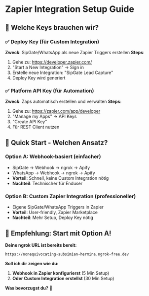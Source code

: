 # Zapier Integration Setup Guide

## 🔑 Welche Keys brauchen wir?

### ✅ Deploy Key (für Custom Integration)
**Zweck**: SipGate/WhatsApp als neue Zapier Triggers erstellen
**Steps**:
1. Gehe zu: https://developer.zapier.com/
2. "Start a New Integration" → Sign in
3. Erstelle neue Integration: "SipGate Lead Capture"
4. Deploy Key wird generiert

### ✅ Platform API Key (für Automation)  
**Zweck**: Zaps automatisch erstellen und verwalten
**Steps**:
1. Gehe zu: https://zapier.com/app/developer
2. "Manage my Apps" → API Keys
3. "Create API Key" 
4. Für REST Client nutzen

## 🚀 Quick Start - Welchen Ansatz?

### Option A: **Webhook-basiert (einfacher)**
- SipGate → Webhook → ngrok → Apify
- WhatsApp → Webhook → ngrok → Apify  
- **Vorteil**: Schnell, keine Custom Integration nötig
- **Nachteil**: Technischer für Enduser

### Option B: **Custom Zapier Integration (professioneller)**
- Eigene SipGate/WhatsApp Triggers in Zapier
- **Vorteil**: User-friendly, Zapier Marketplace
- **Nachteil**: Mehr Setup, Deploy Key nötig

## 🎯 Empfehlung: **Start mit Option A!**

**Deine ngrok URL ist bereits bereit:**
```
https://nonequivocating-subsimian-hermina.ngrok-free.dev
```

**Soll ich dir zeigen wie du:**
1. **Webhook in Zapier konfigurierst** (5 Min Setup)
2. **Oder Custom Integration erstellst** (30 Min Setup)

**Was bevorzugst du?** 🤔